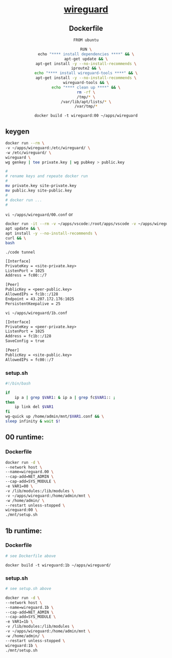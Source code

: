 <span align="center">
  
  # [wireguard](https://ubuntu.com/server/docs/wireguard-vpn-introduction)

  ## Dockerfile
  ```sh
  FROM ubuntu

RUN \
echo "**** install dependencies ****" && \
apt-get update && \
apt-get install -y --no-install-recommends \
iproute2 && \
echo "**** install wireguard-tools ****" && \
apt-get install -y --no-install-recommends \
wireguard-tools && \
echo "**** clean up ****" && \
rm -rf \
  /tmp/* \
  /var/lib/apt/lists/* \
  /var/tmp/*
  ```
  
 ```docker build -t wireguard:00 ~/apps/wireguard```
  
</span>

## keygen
```sh
docker run --rm \
-v ~/apps/wireguard:/etc/wireguard/ \
-w /etc/wireguard/ \
wireguard \
wg genkey | tee private.key | wg pubkey > public.key
```

```sh
#
# rename keys and repeate docker run
#
mv private.key site-private.key
mv public.key site-public.key
#
# docker run ...
#
```

```vi ~/apps/wireguard/00.conf``` or 
```sh
docker run -it --rm -v ~/apps/vscode:/root/apps/vscode -v ~/apps/wireguard:/root/apps/wireguard -w /root/apps/vscode/ ubuntu \
apt update && \
apt install -y --no-install-recommends \
curl && \
bash
```
```./code tunnel```
```txt
[Interface]
PrivateKey = <site-private.key>
ListenPort = 1025
Address = fc00::/7

[Peer]
PublicKey = <peer-public.key>
AllowedIPs = fc1b::/128
Endpoint = 43.207.172.176:1025
PersistentKeepalive = 25
```
```vi ~/apps/wireguard/1b.conf```
```txt
[Interface]
PrivateKey = <peer-private.key>
ListenPort = 1025
Address = fc1b::/128
SaveConfig = true

[Peer]
PublicKey = <site-public.key>
AllowedIPs = fc00::/7
```
### setup.sh
```sh
#!/bin/bash

if 
    ip a | grep $VAR1: & ip a | grep fc$VAR1:: ; 
then 
    ip link del $VAR1
fi
wg-quick up /home/admin/mnt/$VAR1.conf && \
sleep infinity & wait $!
```
## 00 runtime:
### Dockerfile
```sh
docker run -d \
--network host \
--name=wireguard.00 \
--cap-add=NET_ADMIN \
--cap-add=SYS_MODULE \
-e VAR1=00 \
-v /lib/modules:/lib/modules \
-v ~/apps/wireguard:/home/admin/mnt \
-w /home/admin/ \
--restart unless-stopped \
wireguard:00 \
./mnt/setup.sh
```
## 1b runtime:
### Dockerfile
```yaml
# see Dockerfile above
```
```
docker build -t wireguard:1b ~/apps/wireguard/
```
### setup.sh
```sh
# see setup.sh above
```
```sh
docker run -d \
--network host \
--name=wireguard.1b \
--cap-add=NET_ADMIN \
--cap-add=SYS_MODULE \
-e VAR1=1b \
-v /lib/modules:/lib/modules \
-v ~/apps/wireguard:/home/admin/mnt \
-w /home/admin/ \
--restart unless-stopped \
wireguard:1b \
./mnt/setup.sh
```
